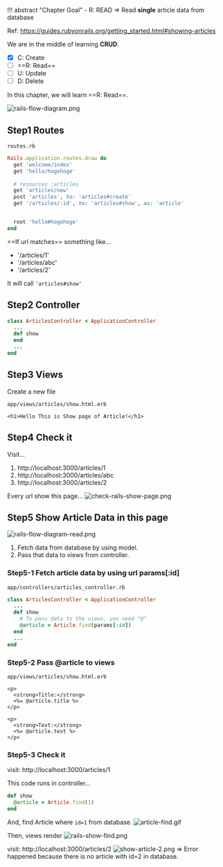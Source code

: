 !!! abstract "Chapter Goal"
    - R: READ => Read **single** article data from database

Ref: https://guides.rubyonrails.org/getting_started.html#showing-articles

We are in the middle of learning **CRUD**.

* [x] C: Create
* [ ] ==R: Read==
* [ ] U: Update
* [ ] D: Delete

In this chapter, we will learn ==R: Read==.

![rails-flow-diagram.png](https://coderhackers-1304676641.cos.ap-tokyo.myqcloud.com/the-complete-webdev-with-rails-2020/rails-guide-basics/rails-flow-diagram.png)


## Step1 Routes
`routes.rb`
```Ruby hl_lines="8"
Rails.application.routes.draw do
  get 'welcome/index'
  get 'hello/hogehoge'
  
  # resources :articles
  get 'articles/new'
  post 'articles', to: 'articles#create'
  get '/articles/:id', to: 'articles#show', as: 'article'


  root 'hello#hogehoge'
end
```

==If url matches== something like...

- '/articles/1'
- '/articles/abc'
- '/articles/2'


It will call `'articles#show'`

## Step2 Controller
```ruby
class ArticlesController < ApplicationController
  ...
  def show
  end
  ...
end
```

## Step3 Views
Create a new file 

`app/views/articles/show.html.erb`
```erb
<h1>Hello This is Show page of Article!</h1>
```


## Step4 Check it
Visit...

1. http://localhost:3000/articles/1
2. http://localhost:3000/articles/abc
3. http://localhost:3000/articles/2

Every url show this page...
![check-rails-show-page.png](https://coderhackers-1304676641.cos.ap-tokyo.myqcloud.com/the-complete-webdev-with-rails-2020/rails-guide-basics/check-rails-show-page.png)

## Step5 Show Article Data in this page
![rails-flow-diagram-read.png](https://coderhackers-1304676641.cos.ap-tokyo.myqcloud.com/the-complete-webdev-with-rails-2020/rails-guide-basics/rails-flow-diagram-read.png)

1. Fetch data from database by using model.
2. Pass that data to views from controller.

### Step5-1 Fetch article data by using url params[:id]
`app/controllers/articles_controller.rb`
```ruby
class ArticlesController < ApplicationController
  ...
  def show
    # To pass data to the views, you need "@"
    @article = Article.find(params[:id])
  end
  ...
end
```

### Step5-2 Pass @article to views
`app/views/articles/show.html.erb`
```erb
<p>
  <strong>Title:</strong>
  <%= @article.title %>
</p>
 
<p>
  <strong>Text:</strong>
  <%= @article.text %>
</p>
```

### Step5-3 Check it
visit: http://localhost:3000/articles/1

This code runs in controller...
```ruby
def show
  @article = Article.find(1)
end
```
And, find Article where `id=1` from database.
![article-find.gif](https://coderhackers-1304676641.cos.ap-tokyo.myqcloud.com/the-complete-webdev-with-rails-2020/rails-guide-basics/article-find.gif)

Then, views render
![rails-show-find.png](https://coderhackers-1304676641.cos.ap-tokyo.myqcloud.com/the-complete-webdev-with-rails-2020/rails-guide-basics/rails-show-find.png)


visit: http://localhost:3000/articles/2
![show-article-2.png](https://coderhackers-1304676641.cos.ap-tokyo.myqcloud.com/the-complete-webdev-with-rails-2020/rails-guide-basics/show-article-2.png)
=> Error happened because there is no article with id=2 in database.